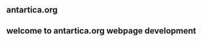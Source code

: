 antartica.org
-----------------------------------------------------------------------------------
welcome to antartica.org webpage development
-----------------------------------------------------------------------------------
